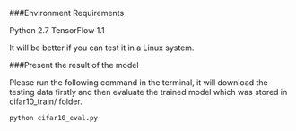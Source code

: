 ###Environment Requirements

Python 2.7
TensorFlow 1.1

It will be better if you can test it in a Linux system.

###Present the result of the model

Please run the following command in the terminal, it will download the testing data firstly and then evaluate the trained model which was stored in cifar10_train/ folder.

	python cifar10_eval.py
